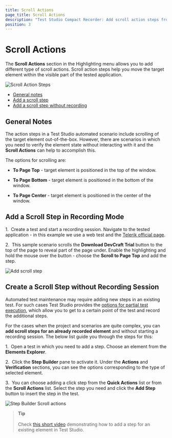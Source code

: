 ```yaml
---
title: Scroll Actions
page_title: Scroll Actions
description: "Test Studio Compact Recorder: Add scroll action steps from the Highlighting menu while recording Test Studio tests. Choose among scrolling Element to top of the page, the center of the page, or the bottom of the page. Scroll element to make it visible on page."
position: 3
---
```

# Scroll Actions

The __Scroll Actions__ section in the Highlighting menu allows you to add different type of scroll actions. Scroll action steps help you move the target element within the visible part of the tested application.

![Scroll Action Steps][1]

- [General notes](#general-notes)
- [Add a scroll step](#add-a-scroll-step-in-recording-mode)
- [Add a scroll step without recording](#create-a-scroll-step-without-recording-session)

## General Notes

The action steps in a Test Studio automated scenario include scrolling of the target element out-of-the-box. However, there are scenarios in which you need to verify the element state without interacting with it and the __Scroll Actions__ can help to accomplish this.

The options for scrolling are:

- **To Page Top** - target element is positioned in the top of the window.

- **To Page Bottom** - target element is positioned in the bottom of the window.

- **To Page Center** - target element is positioned in the center of the window.

## Add a Scroll Step in Recording Mode

1.&nbsp; Create a test and start a recording session. Navigate to the tested application - in this example we use a web test and the <a href="https://www.telerik.com/" target="_blank">Telerik official page</a>.

2.&nbsp; This sample scenario scrolls the __Download DevCraft Trial__ button to the top of the page to reveal part of the page under. Enable the highlighting and hold the mouse over the button - choose the __Scroll to Page Top__ and add the step.

![Add scroll step][2]

## Create a Scroll Step without Recording Session

Automated test maintenance may require adding new steps in an existing test. For such cases Test Studio provides the <a href="/automated-tests/test-execution/partial-test-execution" target="_blank">options for partial test execution</a>, which allow you to get to a certain point of the test and record the additional steps.

For the cases when the project and scenarios are quite complex, you can __add scroll steps for an already recorded element__ and without starting a recording session. The below list guide you through the steps for this:

1.&nbsp; Open a test in which you need to add a step. Choose an element from the __Elements Explorer__.

2.&nbsp; Click the **Step Builder** pane to activate it. Under the __Actions__ and __Verification__ sections, you can see the options corresponding to the type of selected element.

3.&nbsp; You can choose adding a click step from the __Quick Actions__ list or from the __Scroll Actions__ list. Select the step you need and click the **Add Step** button to insert the step in the test.

![Step Builder Scroll actions][3]

> __Tip__
><br>
><br>
> Check <a href="https://www.telerik.com/videos/teststudio/how-to-add-test-steps-from-the-test-builder" target="_blank">this short video</a> demonstrating how to add a step for an existing element in Test Studio.

[1]: /img/features/recorder/highlighting-menu/scroll-actions/fig1.png
[2]: /img/features/recorder/highlighting-menu/scroll-actions/fig2.png
[3]: /img/features/recorder/highlighting-menu/scroll-actions/fig3.png

